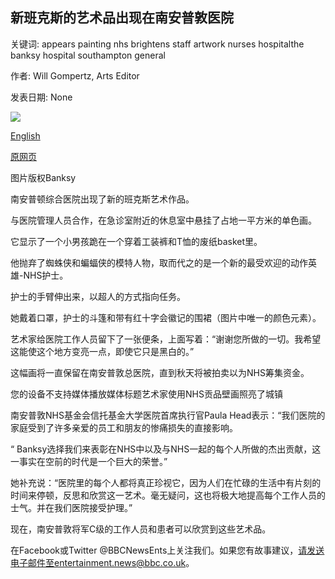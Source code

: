 ## 新班克斯的艺术品出现在南安普敦医院

关键词: appears painting nhs brightens staff artwork nurses hospitalthe banksy hospital southampton general

作者: Will Gompertz, Arts Editor

发表日期: None

![](https://ichef.bbci.co.uk/news/1024/branded_news/83AB/production/_112170733_banksy1.jpg)

[English](New%20Banksy%20artwork%20appears%20at%20Southampton%20hospital.md)

[原网页](https://www.bbc.com/news/entertainment-arts-52556544)

图片版权Banksy

南安普顿综合医院出现了新的班克斯艺术作品。

与医院管理人员合作，在急诊室附近的休息室中悬挂了占地一平方米的单色画。

它显示了一个小男孩跪在一个穿着工装裤和T恤的废纸basket里。

他抛弃了蜘蛛侠和蝙蝠侠的模特人物，取而代之的是一个新的最受欢迎的动作英雄-NHS护士。

护士的手臂伸出来，以超人的方式指向任务。

她戴着口罩，护士的斗篷和带有红十字会徽记的围裙（图片中唯一的颜色元素）。

艺术家给医院工作人员留下了一张便条，上面写着：“谢谢您所做的一切。我希望这能使这个地方变亮一点，即使它只是黑白的。”

这幅画将一直保留在南安普敦总医院，直到秋天将被拍卖以为NHS筹集资金。

您的设备不支持媒体播放媒体标题艺术家使用NHS贡品壁画照亮了城镇

南安普敦NHS基金会信托基金大学医院首席执行官Paula Head表示：“我们医院的家庭受到了许多亲爱的员工和朋友的惨痛损失的直接影响。

“ Banksy选择我们来表彰在NHS中以及与NHS一起的每个人所做的杰出贡献，这一事实在空前的时代是一个巨大的荣誉。”

她补充说：“医院里的每个人都将真正珍视它，因为人们在忙碌的生活中有片刻的时间来停顿，反思和欣赏这一艺术。毫无疑问，这也将极大地提高每个工作人员的士气。并在我们医院接受护理。”

现在，南安普敦将军C级的工作人员和患者可以欣赏到这些艺术品。

在Facebook或Twitter @BBCNewsEnts上关注我们。如果您有故事建议，请发送电子邮件至entertainment.news@bbc.co.uk。